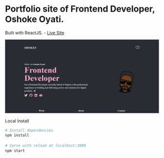 # Portfolio site of Frontend Developer, Oshoke Oyati.

Built with ReactJS. - [Live Site](https://oshoke.vercel.app/)

![Screenshot of live site](./screenshot.png)

Local Install

```bash
# Install dependencies
npm install

# Serve with reload at localhost:3000
npm start
```
